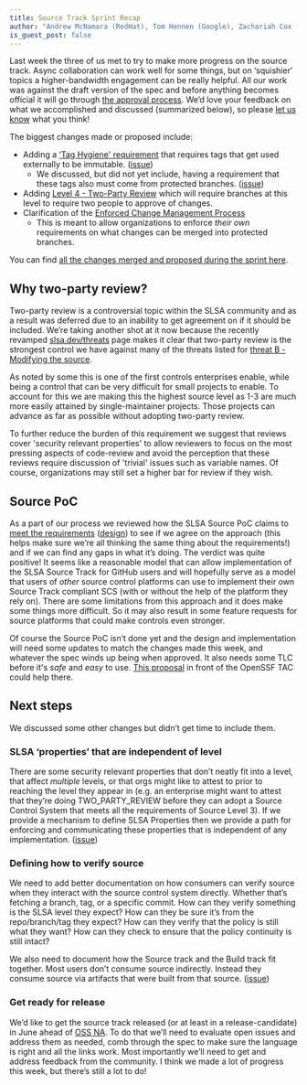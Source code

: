 ```yaml
---
title: Source Track Sprint Recap
author: "Andrew McNamara (RedHat), Tom Hennen (Google), Zachariah Cox (GitHub)"
is_guest_post: false
---
```


Last week the three of us met to try to make more progress on the source track.  Async collaboration can work well for some things, but on ‘squishier’ topics a higher-bandwidth engagement can be really helpful.  All our work was against the draft version of the spec and before anything becomes official it will go through [the approval process](https://github.com/slsa-framework/governance/blob/main/5._Governance.md#4-specification-development-process).  We’d love your feedback on what we accomplished and discussed (summarized below), so please [let us know](/community#:~:text=welcome%20your%20contributions.-,How%20to%20contribute,-For%20questions%2C%20suggestions) what you think!

The biggest changes made or proposed include:

-   Adding a [‘Tag Hygiene' requirement](/spec/draft/source-requirements#:~:text=%E2%9C%93-,Tag%20Hygiene,-If%20the%20SCS) that requires tags that get used externally to be immutable. ([issue](https://github.com/slsa-framework/slsa/issues/1296))
    -   We discussed, but did not yet include, having a requirement that these tags also must come from protected branches. ([issue](https://github.com/slsa-framework/slsa/issues/1353))
-   Adding [Level 4 - Two-Party Review](https://github.com/slsa-framework/slsa/pull/1350) which will require branches at this level to require two people to approve of changes.
-   Clarification of the [Enforced Change Management Process](/spec/draft/source-requirements#source-control-system:~:text=Enforced%20change%20management%20process)
    -   This is meant to allow organizations to enforce _their own_ requirements on what changes can be merged into protected branches.

You can find [all the changes merged and proposed during the sprint here](https://github.com/slsa-framework/slsa/pulls?q=is%3Apr+label%3Asource-track+updated%3A2025-04-24+updated%3A2025-04-23+updated%3A2025-04-25+).

## Why two-party review?

Two-party review is a controversial topic within the SLSA community and as a result was deferred due to an inability to get agreement on if it should be included.  We’re taking another shot at it now because the recently revamped [slsa.dev/threats](/threats) page makes it clear that two-party review is the strongest control we have against many of the threats listed for [threat B - Modifying the source](/spec/v1.1/threats#:~:text=(B)%20Modifying%20the%20source,-An%20adversary%20without).

As noted by some this is one of the first controls enterprises enable, while being a control that can be very difficult for small projects to enable. To account for this we are making this the highest source level as 1-3 are much more easily attained by single-maintainer projects. Those projects can advance as far as possible without adopting two-party review.

To further reduce the burden of this requirement we suggest that reviews cover 'security relevant properties' to allow reviewers to focus on the most pressing aspects of code-review and avoid the perception that these reviews require discussion of 'trivial' issues such as variable names. Of course, organizations may still set a higher bar for review if they wish.

## Source PoC

As a part of our process we reviewed how the SLSA Source PoC claims to [meet the requirements](https://github.com/slsa-framework/slsa-source-poc/blob/main/REQUIREMENTS_MAPPING.md) ([design](https://github.com/slsa-framework/slsa-source-poc/blob/main/DESIGN.md)) to see if we agree on the approach (this helps make sure we’re all thinking the same thing about the requirements!) and if we can find any gaps in what it’s doing.  The verdict was quite positive!  It seems like a reasonable model that can allow implementation of the SLSA Source Track for GitHub users and will hopefully serve as a model that users of _other_ source control platforms can use to implement their own Source Track compliant SCS (with or without the help of the platform they rely on).  There are some limitations from this approach and it does make some things more difficult.  So it may also result in some feature requests for source platforms that could make controls even stronger.

Of course the Source PoC isn’t done yet and the design and implementation will need some updates to match the changes made this week, and whatever the spec winds up being when approved.  It also needs some TLC before it's _safe_ and _easy_ to use.  [This proposal](https://github.com/ossf/tac/issues/474) in front of the OpenSSF TAC could help there.

## Next steps

We discussed some other changes but didn’t get time to include them.

### SLSA ‘properties’ that are independent of level

There are some security relevant properties that don’t neatly fit into a level, that affect _multiple_ levels, or that orgs might like to attest to prior to reaching the level they appear in (e.g. an enterprise might want to attest that they’re doing TWO_PARTY_REVIEW before they can adopt a Source Control System that meets all the requirements of Source Level 3).  If we provide a mechanism to define SLSA Properties then we provide a path for enforcing and communicating these properties that is independent of any implementation.  ([issue](https://github.com/slsa-framework/slsa/issues/1355))

### Defining how to verify source

We need to add better documentation on how consumers can verify source when they interact with the source control system directly.  Whether that’s fetching a branch, tag, or a specific commit.  How can they verify something is the SLSA level they expect?  How can they be sure it’s from the repo/branch/tag they expect? How can they verify that the policy is still what they want? How can they check to ensure that the policy continuity is still intact?

We also need to document how the Source track and the Build track fit together.  Most users don’t consume source indirectly.  Instead they consume source via artifacts that were built from that source.  ([issue](https://github.com/slsa-framework/slsa/issues/1356))

### Get ready for release

We’d like to get the source track released (or at least in a release-candidate) in June ahead of [OSS NA](https://events.linuxfoundation.org/open-source-summit-north-america/).  To do that we’ll need to evaluate open issues and address them as needed, comb through the spec to make sure the language is right and all the links work.  Most importantly we’ll need to get and address feedback from the community.  I think we made a lot of progress this week, but there’s still a lot to do!
